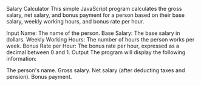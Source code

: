 Salary Calculator
This simple JavaScript program calculates the gross salary, net salary, and bonus payment for a person based on their base salary, weekly working hours, and bonus rate per hour.

Input
Name: The name of the person.
Base Salary: The base salary in dollars.
Weekly Working Hours: The number of hours the person works per week.
Bonus Rate per Hour: The bonus rate per hour, expressed as a decimal between 0 and 1.
Output
The program will display the following information:

The person's name.
Gross salary.
Net salary (after deducting taxes and pension).
Bonus payment.

